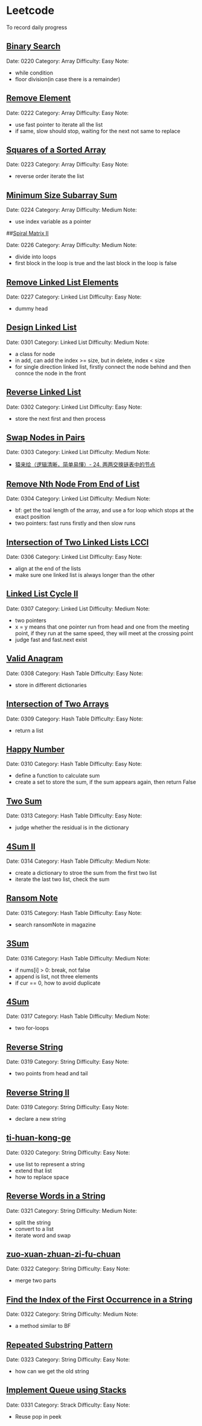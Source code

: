 # Leetcode

To record daily progress

## [Binary Search](https://leetcode.cn/problems/binary-search/)

Date: 0220
Category: Array
Difficulty: Easy
Note:

- while condition
- floor division(in case there is a remainder)

## [Remove Element](https://leetcode.cn/problems/remove-element/)

Date: 0222
Category: Array
Difficulty: Easy
Note:

- use fast pointer to iterate all the list
- if same, slow should stop, waiting for the next not same to replace

## [Squares of a Sorted Array](https://leetcode.cn/problems/squares-of-a-sorted-array/)

Date: 0223
Category: Array
Difficulty: Easy
Note:

- reverse order iterate the list

## [Minimum Size Subarray Sum](https://leetcode.cn/problems/minimum-size-subarray-sum/)

Date: 0224
Category: Array
Difficulty: Medium
Note:

- use index variable as a pointer

##[Spiral Matrix II](https://leetcode.cn/problems/spiral-matrix-ii/)

Date: 0226
Category: Array
Difficulty: Medium
Note:

- divide into loops
- first block in the loop is true and the last block in the loop is false

## [Remove Linked List Elements](https://leetcode.cn/problems/remove-linked-list-elements/)

Date: 0227
Category: Linked List
Difficulty: Easy
Note:

- dummy head

## [Design Linked List](https://leetcode.cn/problems/design-linked-list/)

Date: 0301
Category: Linked List
Difficulty: Medium
Note:

- a class for node
- in add, can add the index >= size, but in delete, index < size
- for single direction linked list, firstly connect the node behind and then connce the node in the front

## [Reverse Linked List](https://leetcode.cn/problems/reverse-linked-list/)

Date: 0302
Category: Linked List
Difficulty: Easy
Note:

- store the next first and then process

## [Swap Nodes in Pairs](https://leetcode.cn/problems/swap-nodes-in-pairs/)

Date: 0303
Category: Linked List
Difficulty: Medium
Note:

- [猿来绘（逻辑清晰，简单易懂）- 24. 两两交换链表中的节点](https://leetcode.cn/problems/swap-nodes-in-pairs/solution/yuan-lai-hui-luo-ji-qing-xi-jian-dan-yi-8t93h/)

## [Remove Nth Node From End of List](https://leetcode.cn/problems/remove-nth-node-from-end-of-list/)

Date: 0304
Category: Linked List
Difficulty: Medium
Note:

- bf: get the toal length of the array, and use a for loop which stops at the exact position
- two pointers: fast runs firstly and then slow runs

## [Intersection of Two Linked Lists LCCI](https://leetcode.cn/problems/intersection-of-two-linked-lists-lcci/)

Date: 0306
Category: Linked List
Difficulty: Easy
Note:

- align at the end of the lists
- make sure one linked list is always longer than the other

## [Linked List Cycle II](https://leetcode.cn/problems/linked-list-cycle-ii/)

Date: 0307
Category: Linked List
Difficulty: Medium
Note:

- two pointers
- x = y means that one pointer run from head and one from the meeting point, if they run at the same speed, they will meet at the crossing point
- judge fast and fast.next exist

## [Valid Anagram](https://leetcode.cn/problems/valid-anagram/)

Date: 0308
Category: Hash Table
Difficulty: Easy
Note:

- store in different dictionaries

## [Intersection of Two Arrays](https://leetcode.cn/problems/intersection-of-two-arrays/)

Date: 0309
Category: Hash Table
Difficulty: Easy
Note:

- return a list

## [Happy Number](https://leetcode.cn/problems/happy-number/)

Date: 0310
Category: Hash Table
Difficulty: Easy
Note:

- define a function to calculate sum
- create a set to store the sum, if the sum appears again, then return False

## [Two Sum](https://leetcode.cn/problems/two-sum/)

Date: 0313
Category: Hash Table
Difficulty: Easy
Note:

- judge whether the residual is in the dictionary

## [4Sum II](https://leetcode.cn/problems/4sum-ii/)

Date: 0314
Category: Hash Table
Difficulty: Medium
Note:

- create a dictionary to stroe the sum from the first two list
- iterate the last two list, check the sum

## [Ransom Note](https://leetcode.cn/problems/ransom-note/)

Date: 0315
Category: Hash Table
Difficulty: Easy
Note:

- search ransomNote in magazine

## [3Sum](https://leetcode.cn/problems/ransom-note/)

Date: 0316
Category: Hash Table
Difficulty: Medium
Note:

- if nums[i] > 0: break, not false
- append is list, not three elements
- if cur == 0, how to avoid duplicate

## [4Sum](https://leetcode.cn/problems/4sum/)

Date: 0317
Category: Hash Table
Difficulty: Medium
Note:

- two for-loops

## [Reverse String](https://leetcode.cn/problems/reverse-string/)

Date: 0319
Category: String
Difficulty: Easy
Note:

- two points from head and tail

## [Reverse String II](https://leetcode.cn/problems/reverse-string-ii/)

Date: 0319
Category: String
Difficulty: Easy
Note:

- declare a new string

## [ti-huan-kong-ge](https://leetcode.cn/problems/ti-huan-kong-ge-lcof/)

Date: 0320
Category: String
Difficulty: Easy
Note:

- use list to represent a string
- extend that list
- how to replace space

## [Reverse Words in a String](https://leetcode.cn/problems/reverse-words-in-a-string/)

Date: 0321
Category: String
Difficulty: Medium
Note:

- split the string
- convert to a list
- iterate word and swap

## [zuo-xuan-zhuan-zi-fu-chuan](https://leetcode.cn/problems/zuo-xuan-zhuan-zi-fu-chuan-lcof/)

Date: 0322
Category: String
Difficulty: Easy
Note:

- merge two parts

## [Find the Index of the First Occurrence in a String](https://leetcode.cn/problems/find-the-index-of-the-first-occurrence-in-a-string/)

Date: 0322
Category: String
Difficulty: Medium
Note:

- a method similar to BF

## [Repeated Substring Pattern](https://leetcode.cn/problems/repeated-substring-pattern/)

Date: 0323
Category: String
Difficulty: Easy
Note:

- how can we get the old string

## [Implement Queue using Stacks](https://leetcode.cn/problems/implement-queue-using-stacks/)

Date: 0331
Category: Strack
Difficulty: Easy
Note:

- Reuse pop in peek
